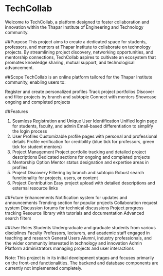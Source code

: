 # TechCollab

Welcome to TechCollab, a platform designed to foster collaboration and innovation within the Thapar Institute of Engineering and Technology community.

##Purpose
This project aims to create a dedicated space for students, professors, and mentors at Thapar Institute to collaborate on technology projects. By streamlining project discovery, networking opportunities, and mentorship connections, TechCollab aspires to cultivate an ecosystem that promotes knowledge sharing, mutual support, and technological advancement.

##Scope
TechCollab is an online platform tailored for the Thapar Institute community, enabling users to:

Register and create personalized profiles
Track project portfolios
Discover and filter projects by branch and subtopic
Connect with mentors
Showcase ongoing and completed projects

##Features
1. Seamless Registration and Unique User Identification
Unified login page for students, faculty, and admin
Email-based differentiation to simplify the login process
2. User Profiles
Customizable profile pages with personal and professional details
Profile verification for credibility (blue tick for professors, green tick for student mentors)
3. Project Management
Project portfolio tracking and detailed project descriptions
Dedicated sections for ongoing and completed projects
4. Mentorship Option
Mentor status designation and expertise areas in profiles
5. Project Discovery
Filtering by branch and subtopic
Robust search functionality for projects, users, or content
6. Project Contribution
Easy project upload with detailed descriptions and external resource links

##Future Enhancements
Notification system for updates and announcements
Trending section for popular projects
Collaboration request system
Discussion forums for technical discussions
Project progress tracking
Resource library with tutorials and documentation
Advanced search filters

##User Roles
Students
Undergraduate and graduate students from various disciplines
Faculty
Professors, lecturers, and academic staff engaged in teaching and research
General Users
Alumni, industry professionals, and the wider community interested in technology and innovation
Admin
Platform administrators managing projects and user interactions

Note: This project is in its initial development stages and focuses primarily on the front-end functionalities. The backend and database components are currently not implemented completely. 
